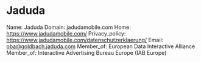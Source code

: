 
# Jaduda

Name: Jaduda
Domain: jadudamobile.com
Home: https://www.jadudamobile.com/
Privacy_policy: https://www.jadudamobile.com/datenschutzerklaerung/
Email: oba@goldbach.jaduda.com
Member_of: European Data Interactive Alliance
Member_of: Interactive Advertising Bureau Europe (IAB Europe)
